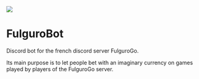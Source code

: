 ![](https://github.com/Arttaaz/FulguroBot/workflows/Rust/badge.svg)

# FulguroBot

Discord bot for the french discord server FulguroGo.

Its main purpose is to let people bet with an imaginary currency on games played by players of the FulguroGo server.
